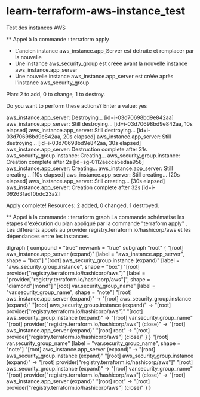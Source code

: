 # learn-terraform-aws-instance_test
Test des instances AWS

** Appel à la commande : terraform apply

 - L'ancien instance aws_instance.app_Server est detruite et remplacer par la nouvelle
 - Une instance aws_security_group est créée avant la nouvelle instance aws_instance.app_server
 - Une nouvelle instance aws_instance.app_server est créée après l'instance aws_security_group  

Plan: 2 to add, 0 to change, 1 to destroy.

Do you want to perform these actions?
    Enter a value: yes    

aws_instance.app_server: Destroying... [id=i-03d70698bd9e842aa]
aws_instance.app_server: Still destroying... [id=i-03d70698bd9e842aa, 10s elapsed]
aws_instance.app_server: Still destroying... [id=i-03d70698bd9e842aa, 20s elapsed]
aws_instance.app_server: Still destroying... [id=i-03d70698bd9e842aa, 30s elapsed]
aws_instance.app_server: Destruction complete after 31s
aws_security_group.instance: Creating...
aws_security_group.instance: Creation complete after 2s [id=sg-0112aecca5edaa958]
aws_instance.app_server: Creating...
aws_instance.app_server: Still creating... [10s elapsed]
aws_instance.app_server: Still creating... [20s elapsed]
aws_instance.app_server: Still creating... [30s elapsed]
aws_instance.app_server: Creation complete after 32s [id=i-092631adf0bdc23a2]

Apply complete! Resources: 2 added, 0 changed, 1 destroyed.

** Appel à la commande : terraform graph
La commande schématise les étapes d'exécution du plan appliqué par la commande "terraform apply" . Les différents appels au provider registry.terraform.io/hashicorp/aws et les dépendances entre les instances.

digraph {
        compound = "true"
        newrank = "true"
        subgraph "root" {
                "[root] aws_instance.app_server (expand)" [label = "aws_instance.app_server", shape = "box"]
                "[root] aws_security_group.instance (expand)" [label = "aws_security_group.instance", shape = "box"]
                "[root] provider[\"registry.terraform.io/hashicorp/aws\"]" [label = "provider[\"registry.terraform.io/hashicorp/aws\"]", shape = "diamond"]mond"]
                "[root] var.security_group_name" [label = "var.security_group_name", shape = "note"]
                "[root] aws_instance.app_server (expand)" -> "[root] aws_security_group.instance (expand)"
                "[root] aws_security_group.instance (expand)" -> "[root] provider[\"registry.terraform.io/hashicorp/aws\"]"
                "[root] aws_security_group.instance (expand)" -> "[root] var.security_group_name"
                "[root] provider[\"registry.terraform.io/hashicorp/aws\"] (close)" -> "[root] aws_instance.app_server (expand)"
                "[root] root" -> "[root] provider[\"registry.terraform.io/hashicorp/aws\"] (close)"
        }
}
                "[root] var.security_group_name" [label = "var.security_group_name", shape = "note"]
                "[root] aws_instance.app_server (expand)" -> "[root] aws_security_group.instance (expand)"
                "[root] aws_security_group.instance (expand)" -> "[root] provider[\"registry.terraform.io/hashicorp/aws\"]"
                "[root] aws_security_group.instance (expand)" -> "[root] var.security_group_name"
                "[root] provider[\"registry.terraform.io/hashicorp/aws\"] (close)" -> "[root] aws_instance.app_server (expand)"
                "[root] root" -> "[root] provider[\"registry.terraform.io/hashicorp/aws\"] (close)"
        }
}